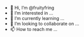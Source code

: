 - 👋 Hi, I’m @fruityfring
- 👀 I’m interested in ...
- 🌱 I’m currently learning ...
- 💞️ I’m looking to collaborate on ...
- 📫 How to reach me ...

<!---
fruityfring/fruityfring is a ✨ special ✨ repository because its `README.md` (this file) appears on your GitHub profile.
You can click the Preview link to take a look at your changes.
--->
